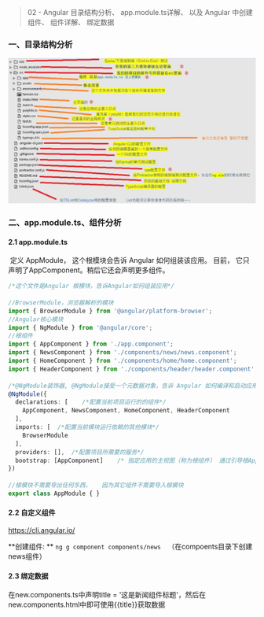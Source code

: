 > 02 - Angular 目录结构分析、 app.module.ts详解、 以及 Angular 中创建组件、 组件详解、 绑定数据  



### 一、目录结构分析

![image-20200712142556059](../../typora-user-images/image-20200712142556059.png)



### 二、app.module.ts、组件分析

#### 2.1 app.module.ts

​	定义 AppModule， 这个根模块会告诉 Angular 如何组装该应用。 目前， 它只声明了AppComponent。稍后它还会声明更多组件。  

```typescript
/*这个文件是Angular 根模块，告诉Angular如何组装应用*/

//BrowserModule，浏览器解析的模块
import { BrowserModule } from '@angular/platform-browser';  
//Angular核心模块
import { NgModule } from '@angular/core';
//根组件
import { AppComponent } from './app.component';
import { NewsComponent } from './components/news/news.component';
import { HomeComponent } from './components/home/home.component';
import { HeaderComponent } from './components/header/header.component';

/*@NgModule装饰器, @NgModule接受一个元数据对象，告诉 Angular 如何编译和启动应用*/
@NgModule({
  declarations: [    /*配置当前项目运行的的组件*/
    AppComponent, NewsComponent, HomeComponent, HeaderComponent
  ],
  imports: [  /*配置当前模块运行依赖的其他模块*/
    BrowserModule
  ],
  providers: [],  /*配置项目所需要的服务*/
  bootstrap: [AppComponent]    /* 指定应用的主视图（称为根组件） 通过引导根AppModule来启动应用  ，这里一般写的是根组件*/
})

//根模块不需要导出任何东西，   因为其它组件不需要导入根模块
export class AppModule { }

```



#### 2.2 自定义组件  

https://cli.angular.io/  

**创建组件: ** `ng g component components/news  `（在compoents目录下创建news组件）



#### 2.3 绑定数据

在new.components.ts中声明title = '这是新闻组件标题'，然后在new.components.html中即可使用{{title}}获取数据

















